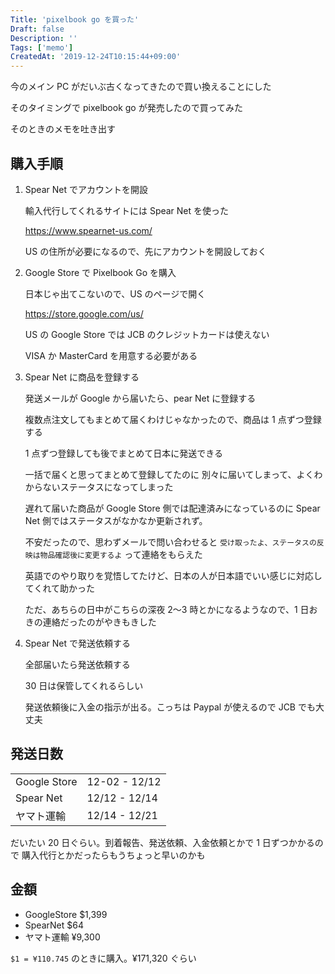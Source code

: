 ```yaml
---
Title: 'pixelbook go を買った'
Draft: false
Description: ''
Tags: ['memo']
CreatedAt: '2019-12-24T10:15:44+09:00'
---
```


今のメイン PC がだいぶ古くなってきたので買い換えることにした

そのタイミングで pixelbook go が発売したので買ってみた

そのときのメモを吐き出す

<!--more-->

## 購入手順

1. Spear Net でアカウントを開設

   輸入代行してくれるサイトには Spear Net を使った

   https://www.spearnet-us.com/

   US の住所が必要になるので、先にアカウントを開設しておく

2. Google Store で Pixelbook Go を購入

   日本じゃ出てこないので、US のページで開く

   https://store.google.com/us/

   US の Google Store では JCB のクレジットカードは使えない

   VISA か MasterCard を用意する必要がある

3. Spear Net に商品を登録する

   発送メールが Google から届いたら、pear Net に登録する

   複数点注文してもまとめて届くわけじゃなかったので、商品は 1 点ずつ登録する

   1 点ずつ登録しても後でまとめて日本に発送できる

   一括で届くと思ってまとめて登録してたのに
   別々に届いてしまって、よくわからないステータスになってしまった

   遅れて届いた商品が Google Store 側では配達済みになっているのに
   Spear Net 側ではステータスがなかなか更新されず。

   不安だったので、思わずメールで問い合わせると
   `受け取ったよ、ステータスの反映は物品確認後に変更するよ` って連絡をもらえた

   英語でのやり取りを覚悟してたけど、日本の人が日本語でいい感じに対応してくれて助かった

   ただ、あちらの日中がこちらの深夜 2〜3 時とかになるようなので、1 日おきの連絡だったのがやきもきした

4. Spear Net で発送依頼する

   全部届いたら発送依頼する

   30 日は保管してくれるらしい

   発送依頼後に入金の指示が出る。こっちは Paypal が使えるので JCB でも大丈夫

## 発送日数

|              |               |
| :----------- | :------------ |
| Google Store | 12-02 - 12/12 |
| Spear Net    | 12/12 - 12/14 |
| ヤマト運輸   | 12/14 - 12/21 |

だいたい 20 日ぐらい。到着報告、発送依頼、入金依頼とかで 1 日ずつかかるので
購入代行とかだったらもうちょっと早いのかも

## 金額

- GoogleStore \$1,399
- SpearNet \$64
- ヤマト運輸 ¥9,300

`$1 = ¥110.745` のときに購入。¥171,320 ぐらい
